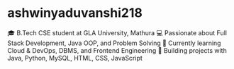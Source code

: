 # ashwinyaduvanshi218
🎓 B.Tech CSE student at GLA University, Mathura 💻 Passionate about Full Stack Development, Java OOP, and Problem Solving 🌱 Currently learning Cloud &amp; DevOps, DBMS, and Frontend Engineering 🚀 Building projects with Java, Python, MySQL, HTML, CSS, JavaScript
